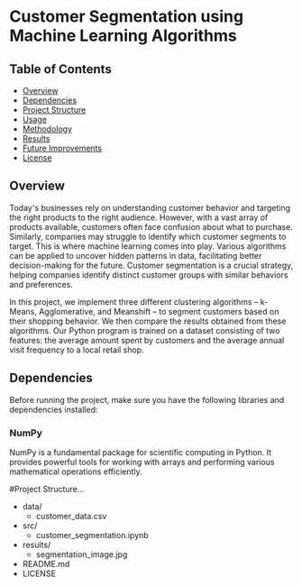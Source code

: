 # Customer Segmentation using Machine Learning Algorithms

## Table of Contents
- [Overview](#overview)
- [Dependencies](#dependencies)
- [Project Structure](#project-structure)
- [Usage](#usage)
- [Methodology](#methodology)
- [Results](#results)
- [Future Improvements](#future-improvements)
- [License](#license)

## Overview

Today's businesses rely on understanding customer behavior and targeting the right products to the right audience. However, with a vast array of products available, customers often face confusion about what to purchase. Similarly, companies may struggle to identify which customer segments to target. This is where machine learning comes into play. Various algorithms can be applied to uncover hidden patterns in data, facilitating better decision-making for the future. Customer segmentation is a crucial strategy, helping companies identify distinct customer groups with similar behaviors and preferences.

In this project, we implement three different clustering algorithms – k-Means, Agglomerative, and Meanshift – to segment customers based on their shopping behavior. We then compare the results obtained from these algorithms. Our Python program is trained on a dataset consisting of two features: the average amount spent by customers and the average annual visit frequency to a local retail shop.

## Dependencies

Before running the project, make sure you have the following libraries and dependencies installed:

### NumPy

NumPy is a fundamental package for scientific computing in Python. It provides powerful tools for working with arrays and performing various mathematical operations efficiently.



#Project Structure...
- data/
  - customer_data.csv
- src/
  - customer_segmentation.ipynb
- results/
  - segmentation_image.jpg
- README.md
- LICENSE
